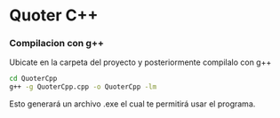 # Quoter C++

### Compilacion con g++
Ubicate en la carpeta del proyecto y posteriormente compilalo con g++

```sh
cd QuoterCpp
g++ -g QuoterCpp.cpp -o QuoterCpp -lm
```

Esto generará un archivo .exe el cual te permitirá usar el programa.

